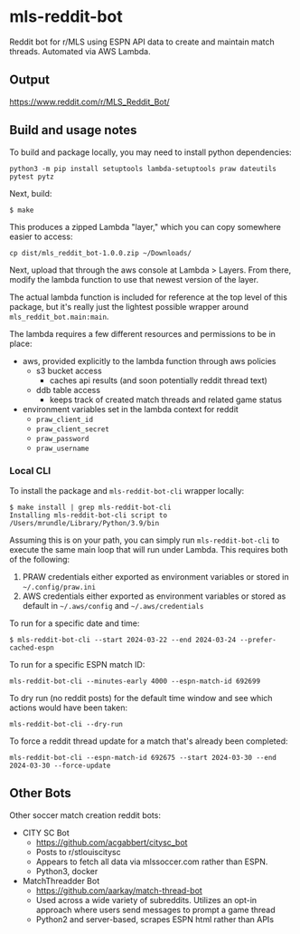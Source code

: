 # mls-reddit-bot
Reddit bot for r/MLS using ESPN API data to create and maintain match threads. Automated via AWS Lambda.

## Output

https://www.reddit.com/r/MLS_Reddit_Bot/

## Build and usage notes

To build and package locally, you may need to install python dependencies:
```
python3 -m pip install setuptools lambda-setuptools praw dateutils pytest pytz
```

Next, build:
```
$ make
```

This produces a zipped Lambda "layer," which you can copy somewhere easier to access:

```
cp dist/mls_reddit_bot-1.0.0.zip ~/Downloads/
```

Next, upload that through the aws console at Lambda > Layers. From there, modify
the lambda function to use that newest version of the layer.

The actual lambda function is included for reference at the top level of this
package, but it's really just the lightest possible wrapper around
`mls_reddit_bot.main:main`.

The lambda requires a few different resources and permissions to be in place:

* aws, provided explicitly to the lambda function through aws policies
  * s3 bucket access
    * caches api results (and soon potentially reddit thread text)
  * ddb table access
    * keeps track of created match threads and related game status
* environment variables set in the lambda context for reddit
  * `praw_client_id`
  * `praw_client_secret`
  * `praw_password`
  * `praw_username`


### Local CLI

To install the package and `mls-reddit-bot-cli` wrapper locally:

```
$ make install | grep mls-reddit-bot-cli
Installing mls-reddit-bot-cli script to /Users/mrundle/Library/Python/3.9/bin
```

Assuming this is on your path, you can simply run `mls-reddit-bot-cli` to execute
the same main loop that will run under Lambda. This requires both of the following:

1. PRAW credentials either exported as environment variables or stored in `~/.config/praw.ini`
2. AWS credentials either exported as environment variables or stored as default in `~/.aws/config` and `~/.aws/credentials`

To run for a specific date and time:

```
$ mls-reddit-bot-cli --start 2024-03-22 --end 2024-03-24 --prefer-cached-espn
```

To run for a specific ESPN match ID:

```
mls-reddit-bot-cli --minutes-early 4000 --espn-match-id 692699
```

To dry run (no reddit posts) for the default time window and see which actions would have been taken:

```
mls-reddit-bot-cli --dry-run
```

To force a reddit thread update for a match that's already been completed:

```
mls-reddit-bot-cli --espn-match-id 692675 --start 2024-03-30 --end 2024-03-30 --force-update
```

## Other Bots

Other soccer match creation reddit bots:

* CITY SC Bot
  * https://github.com/acgabbert/citysc_bot
  * Posts to r/stlouiscitysc
  * Appears to fetch all data via mlssoccer.com rather than ESPN.
  * Python3, docker
* MatchThreadder Bot
  * https://github.com/aarkay/match-thread-bot
  * Used across a wide variety of subreddits. Utilizes an opt-in approach where users send messages to prompt a game thread
  * Python2 and server-based, scrapes ESPN html rather than APIs
